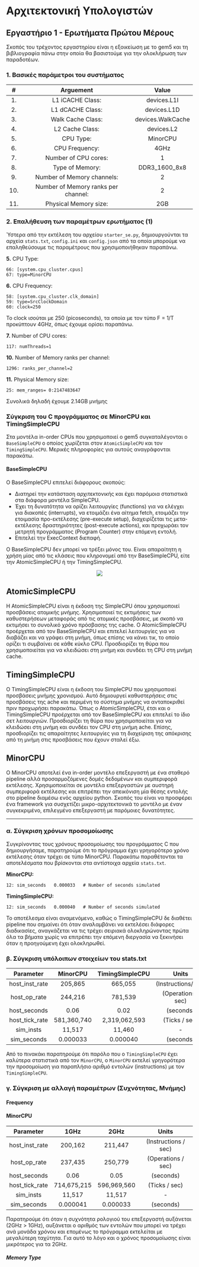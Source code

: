 # Αρχιτεκτονική Υπολογιστών

## Εργαστήριο 1 - Ερωτήματα Πρώτου Μέρους

Σκοπός του τρέχοντος εργαστηρίου είναι η εξοικείωση με το gem5 και τη βιβλιογραφία πάνω στην οποία θα βασιστούμε για την ολοκλήρωση των παραδοτέων.

### 1. Βασικές παράμετροι του συστήματος

|  #  |              Arguement              |       Value       |
|:---:|:-----------------------------------:|:-----------------:|
|  1. |           L1 iCACHE Class:          |    devices.L1I    |
|  2. |           L1 dCACHE Class:          |    devices.L1D    |
|  3. |          Walk Cache Class:          | devices.WalkCache |
|  4. |           L2 Cache Class:           |     devices.L2    |
|  5. |              CPU Type:              |      MinorCPU     |
|  6. |            CPU Frequency:           |        4GHz       |
|  7. |         Number of CPU cores:        |         1         |
|  8. |           Type of Memory:           |   DDR3_1600_8x8   |
|  9. |      Number of Memory channels:     |         2         |
| 10. | Number of Memory ranks per channel: |         2         |
| 11. | Physical Memory size:               |        2GB        |

### 2. Επαλήθευση των παραμέτρων ερωτήματος (1)

Ύστερα από την εκτέλεση του αρχείου `starter_se.py`, δημιουργούνται τα αρχεία `stats.txt`, `config.ini` και `config.json` από τα οποία μπορούμε να επαληθεύσουμε τις παραμέτρους που χρησιμοποιήθηκαν παραπάνω.


**5.** CPU Type:

```
66: [system.cpu_cluster.cpus]
67: type=MinorCPU
```

**6.** CPU Frequency:

```
58: [system.cpu_cluster.clk_domain]
59: type=SrcClockDomain
60: clock=250
```
Το clock ισούται με 250 (picoseconds), τα οποία με τον τύπο F = 1/T προκύπτουν 4GHz, όπως έχουμε ορίσει παραπάνω.

**7.** Number of CPU cores:

```
117: numThreads=1
```

**10.** Number of Memory ranks per channel:

```
1296: ranks_per_channel=2
```

**11.** Physical Memory size:

```
25: mem_ranges= 0:2147483647
```
Συνολικά δηλαδή έχουμε 2.14GB μνήμης

### Σύγκριση του C προγράμματος σε MinorCPU και TimingSimpleCPU

Στα μοντέλα in-order CPUs που χρησιμοποιεί ο gem5 συγκαταλέγονται ο `BaseSimpleCPU` o οποίος χωρίζεται στον `AtomicSimpleCPU` και τον `TimingSimpleCPU`. Μερικές πληροφορίες για αυτούς αναγράφονται παρακάτω.

#### BaseSimpleCPU

Ο BaseSimpleCPU επιτελεί διάφορους σκοπούς:
* Διατηρεί την κατάσταση αρχιτεκτονικής και έχει παρόμοια στατιστικά στα διάφορα μοντέλα SimpleCPU.
* Έχει τη δυνατότητα να ορίζει λειτουργίες (functions) για να ελέγχει για διακοπές (interrupts), να ετοιμάζει ένα αίτημα fetch, ετοιμάζει την ετοιμασία προ-εκτέλεσης (pre-execute setup), διαχειρίζεται τις μετα-εκτέλεσης δραστηριότητες (post-execute actions), και προχωράει τον μετρητή προγράμματος (Program Counter) στην επόμενη εντολή.
* Επιτελεί την ExecContext διεπαφή.

Ο BaseSimpleCPU δεν μπορεί να τρέξει μόνος του. Είναι απαραίτητη η χρήση μίας από τις κλάσεις που κληρονομεί από την BaseSimpleCPU, είτε την AtomicSimpleCPU ή την TimingSimpleCPU.


<p align="center">
  <img src="http://www.gem5.org/docs/html/classAtomicSimpleCPU.png">
</p>


## AtomicSimpleCPU

Η AtomicSimpleCPU είναι η έκδοση της SimpleCPU όπου χρησιμοποιεί προσβάσεις ατομικής μνήμης. Χρησιμοποιεί τις εκτιμήσεις των καθυστερήσεων μεταφοράς από τις ατομικές προσβάσεις, με σκοπό να εκτιμήσει το συνολικό χρόνο πρόσβασης της cache. Ο AtomicSimpleCPU προέρχεται από τον BaseSimpleCPU και επιτελεί λειτουργίες για να διαβάζει και να γράφει στη μνήμη, όπως επίσης να κάνει τικ, το οποίο ορίζει τι συμβαίνει σε κάθε κύκλο CPU. Προσδιορίζει τη θύρα που χρησιμοποιείται για να κλειδώσει στη μνήμη και συνδέει τη CPU στη μνήμη cache.

## TimingSimpleCPU

Ο TimingSimpleCPU είναι η έκδοση του SimpleCPU που χρησιμοποιεί προσβάσεις μνήμης χρονισμού. Αυτό δημιουργεί καθυστερήσεις στις προσβάσεις της ache και περιμένη το σύστημα μνήμης να ανταποκριθεί πριν προχωρήσει παρακάτω. Όπως ο AtomicSimpleCPU, έτσι και ο TimingSimpleCPU προέρχεται από τον BaseSimpleCPU και επιτελεί το ίδιο σετ λειτουργιών. Προσδιορίζει τη θύρα που χρησιμοποιείται για να κλειδώσει στη μνήμη και συνδέει τον CPU στη μνήμη ache. Επίσης, προσδιορίζει τις απαραίτητες λειτουργίες για τη διαχείριση της απόκρισης από τη μνήμη στις προσβάσεις που έχουν σταλεί έξω.

## MinorCPU

Ο MinorCPU αποτελεί ένα in-order μοντέλο επεξεργαστή με ένα σταθερό pipeline αλλά προσαρμοζόμενες δομές δεδομένων και συμπεριφορά εκτέλεσης. Χρησιμοποιείται σε μοντέλα επεξεργαστών με αυστηρή συμπεριφορά εκτέλεσης και επιτρέπει την απεικόνιση μία θέσης εντολής στο pipeline διαμέσω ενός αρχείου python. Σκοπός του είναι να προσφέρει ένα framework για συσχετίζει μικρο-αρχιτεκτονικά το μοντέλο με έναν συγκεκριμένο, επιλεγμένο επεξεργαστή με παρόμοιες δυνατότητες.

-----------------------------------------------------------------------------------
### α. Σύγκριση χρόνων προσομοίωσης 

Συγκρίνοντας τους χρόνους προσομοίωσης του προγράμματος C που δημιουργήσαμε, παρατηρούμε ότι το πρόγραμμα έχει γρηγορότερο χρόνο εκτέλεσης όταν τρέχει σε τύπο MinorCPU. Παρακάτω παραθέτονται τα αποτελέσματα που βρίσκονται στα αντίστοιχα αρχεία `stats.txt`.

**MinorCPU:**
```
12: sim_seconds   0.000033   # Number of seconds simulated
```
**TimingSimpleCPU:**
```
12: sim_seconds   0.000040   # Number of seconds simulated
```

Το αποτέλεσμα είναι αναμενόμενο, καθώς ο TimingSimpleCPU δε διαθέτει pipeline που σημαίνει ότι όταν αναλαμβάνει να εκτελέσει διάφορες διαδικασίες, αναγκάζεται να τις τρέχει σειριακά ολοκληρώνοντας πρώτα όλα τα βήματα χωρίς να επιτρέπει την επόμενη διεργασία να ξεκινήσει όταν η προηγούμενη έχει ολοκληρωθεί.

### β. Σύγκριση υπόλοιπων στοιχείων του stats.txt

|    Parameter   |   MinorCPU  | TimingSimpleCPU |        Units       |
|:--------------:|:-----------:|:---------------:|:------------------:|
| host_inst_rate |   205,865   |     665,055     | (Instructions/sec) |
|  host_op_rate  |   244,216   |     781,539     | (Operations / sec) |
|  host_seconds  |     0.06    |       0.02      |      (seconds)     |
| host_tick_rate | 581,360,740 |  2,319,062,593  |    (Ticks / sec)   |
|    sim_insts   |    11,517   |      11,460     |          -         |
|   sim_seconds  |   0.000033  |     0.000040    |      (seconds)     |

Από το πινακάκι παρατηρούμε ότι παρόλο που ο `TimingSimpleCPU` έχει καλύτερα στατιστικά από τον `MinorCPU`, ο `MinorCPU` εκτελεί γρηγορότερα την προσομοίωση για παραπλήσιο αριθμό εντολών (instructions) με τον `TimingSimpleCPU`.

### γ. Σύγκριση με αλλαγή παραμέτρων (Συχνότητας, Μνήμης)

#### Frequency

#### MinorCPU

|    Parameter   |     1GHz    |     2GHz    |         Units        |
|:--------------:|:-----------:|:-----------:|:--------------------:|
| host_inst_rate |   200,162   |   211,447   | (Instructions / sec) |
|  host_op_rate  |   237,435   |   250,779   |  (Operations / sec)  |
|  host_seconds  |     0.06    |     0.05    |       (seconds)      |
| host_tick_rate | 714,675,215 | 596,969,560 |     (Ticks / sec)    |
|    sim_insts   |    11,517   |    11,517   |           -          |
|   sim_seconds  |   0.000041  |   0.000033  |       (seconds)      |

Παρατηρούμε ότι όταν η συχνότητα ρολογιού του επεξεργαστή αυξάνεται (2GHz > 1GHz), αυξάνεται ο αριθμός των εντολών που μπορεί να τρέχει ανά μονάδα χρόνου και επομένως το πρόγραμμα εκτελείται με μεγαλύτερη ταχύτητα. Για αυτό το λόγο και ο χρόνος προσομοίωσης είναι μικρότερος για τα 2GHz.

##### Memory Type


